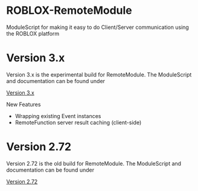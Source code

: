 # ROBLOX-RemoteModule
ModuleScript for making it easy to do Client/Server communication using the ROBLOX platform

Version 3.x
===========
Version 3.x is the experimental build for RemoteModule. The ModuleScript and documentation can be found under

[Version 3.x](Experimental/)

New Features
* Wrapping existing Event instances
* RemoteFunction server result caching (client-side)

Version 2.72
===========
Version 2.72 is the old build for RemoteModule. The ModuleScript and documentation can be found under

[Version 2.72](Version-2.72/)
